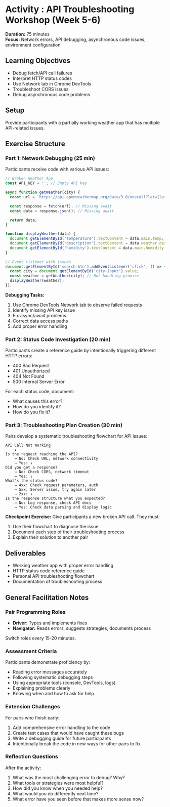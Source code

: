 # Activity : API Troubleshooting Workshop (Week 5-6)

**Duration:** 75 minutes  
**Focus:** Network errors, API debugging, asynchronous code issues, environment configuration

## Learning Objectives

- Debug fetch/API call failures
- Interpret HTTP status codes
- Use Network tab in Chrome DevTools
- Troubleshoot CORS issues
- Debug asynchronous code problems

## Setup

Provide participants with a partially working weather app that has multiple API-related issues.

## Exercise Structure

### Part 1: Network Debugging (25 min)

Participants receive code with various API issues:

```javascript
// Broken Weather App
const API_KEY = ''; // Empty API key

async function getWeather(city) {
  const url = `https://api.openweathermap.org/data/3.0/onecall?lat={lat}&lon={lon}&exclude={part}&appid={API key}`;

  const response = fetch(url); // Missing await
  const data = response.json(); // Missing await

  return data;
}

function displayWeather(data) {
  document.getElementById('temperature').textContent = data.main.temp; // Element doesn't exist
  document.getElementById('description').textContent = data.weather.description; // Wrong path
  document.getElementById('humidity').textContent = data.main.humidity;
}

// Event listener with issues
document.getElementById('search-btn').addEventListener('click', () => {
  const city = document.getElementById('city-input').value;
  const weather = getWeather(city); // Not handling promise
  displayWeather(weather);
});
```

**Debugging Tasks:**

1. Use Chrome DevTools Network tab to observe failed requests
2. Identify missing API key issue
3. Fix async/await problems
4. Correct data access paths
5. Add proper error handling

### Part 2: Status Code Investigation (20 min)

Participants create a reference guide by intentionally triggering different HTTP errors:

- 400 Bad Request
- 401 Unauthorized
- 404 Not Found
- 500 Internal Server Error

For each status code, document:

- What causes this error?
- How do you identify it?
- How do you fix it?

### Part 3: Troubleshooting Plan Creation (30 min)

Pairs develop a systematic troubleshooting flowchart for API issues:

```
API Call Not Working
    ↓
Is the request reaching the API?
    → No: Check URL, network connectivity
    → Yes: ↓
Did you get a response?
    → No: Check CORS, network timeout
    → Yes: ↓
What's the status code?
    → 4xx: Check request parameters, auth
    → 5xx: Server issue, try again later
    → 2xx: ↓
Is the response structure what you expected?
    → No: Log response, check API docs
    → Yes: Check data parsing and display logic
```

**Checkpoint Exercise:**
Give participants a new broken API call. They must:

1. Use their flowchart to diagnose the issue
2. Document each step of their troubleshooting process
3. Explain their solution to another pair

## Deliverables

- Working weather app with proper error handling
- HTTP status code reference guide
- Personal API troubleshooting flowchart
- Documentation of troubleshooting process

## General Facilitation Notes

### Pair Programming Roles

- **Driver:** Types and implements fixes
- **Navigator:** Reads errors, suggests strategies, documents process

Switch roles every 15-20 minutes.

### Assessment Criteria

Participants demonstrate proficiency by:

- Reading error messages accurately
- Following systematic debugging steps
- Using appropriate tools (console, DevTools, logs)
- Explaining problems clearly
- Knowing when and how to ask for help

### Extension Challenges

For pairs who finish early:

1. Add comprehensive error handling to the code
2. Create test cases that would have caught these bugs
3. Write a debugging guide for future participants
4. Intentionally break the code in new ways for other pairs to fix

### Reflection Questions

After the activity:

1. What was the most challenging error to debug? Why?
2. What tools or strategies were most helpful?
3. How did you know when you needed help?
4. What would you do differently next time?
5. What error have you seen before that makes more sense now?